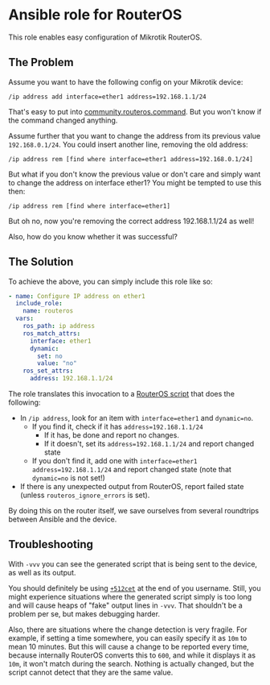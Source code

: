 Ansible role for RouterOS
=========================

This role enables easy configuration of Mikrotik RouterOS.

The Problem
-----------

Assume you want to have the following config on your Mikrotik device:

    /ip address add interface=ether1 address=192.168.1.1/24

That's easy to put into [community.routeros.command]. But you won't know if the
command changed anything.

Assume further that you want to change the address from its previous value
`192.168.0.1/24`. You could insert another line, removing the old address:

    /ip address rem [find where interface=ether1 address=192.168.0.1/24]

But what if you don't know the previous value or don't care and simply want to
change the address on interface ether1? You might be tempted to use this then:

    /ip address rem [find where interface=ether1]

But oh no, now you're removing the correct address 192.168.1.1/24 as well!

Also, how do you know whether it was successful?

[community.routeros.command]: https://ansible.fontein.de/collections/community/routeros/command_module.html

The Solution
------------

To achieve the above, you can simply include this role like so:

```yaml
- name: Configure IP address on ether1
  include_role:
    name: routeros
  vars:
    ros_path: ip address
    ros_match_attrs:
      interface: ether1
      dynamic:
        set: no
        value: "no"
    ros_set_attrs:
      address: 192.168.1.1/24
```

The role translates this invocation to a [RouterOS script] that does the
following:

* In `/ip address`, look for an item with `interface=ether1` and `dynamic=no`.
  * If you find it, check if it has `address=192.168.1.1/24`
    * If it has, be done and report no changes.
    * If it doesn't, set its `address=192.168.1.1/24` and report changed state
  * If you don't find it, add one with `interface=ether1 address=192.168.1.1/24`
    and report changed state (note that `dynamic=no` is not set!)
* If there is any unexpected output from RouterOS, report failed state (unless
  `routeros_ignore_errors` is set).

By doing this on the router itself, we save ourselves from several roundtrips
between Ansible and the device.

[RouterOS script]: https://help.mikrotik.com/docs/display/ROS/Scripting

Troubleshooting
---------------

With `-vvv` you can see the generated script that is being sent to the device,
as well as its output.

You should definitely be using [`+512cet`][terminal width hack] at the end of
you username. Still, you might experience situations where the generated script
simply is too long and will cause heaps of "fake" output lines in `-vvv`. That
shouldn't be a problem per se, but makes debugging harder.

[terminal width hack]: https://github.com/ansible-collections/community.routeros/issues/6#issuecomment-720357994

Also, there are situations where the change detection is very fragile. For
example, if setting a time somewhere, you can easily specify it as `10m` to mean
10 minutes. But this will cause a change to be reported every time, because
internally RouterOS converts this to `600`, and while it displays it as `10m`,
it won't match during the search. Nothing is actually changed, but the script
cannot detect that they are the same value.
